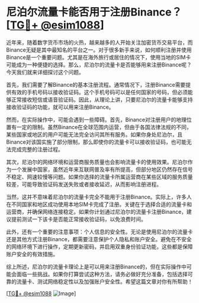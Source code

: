 # 尼泊尔流量卡能否用于注册Binance？[[TG💪+ @esim1088](https://t.me/s/esim1088)]

近年来，随着数字货币市场的火热，越来越多的人开始关注加密货币交易平台，而Binance无疑是其中最知名的平台之一。对于很多新手来说，如何顺利注册并使用Binance是一个重要问题。尤其是在海外旅行或居住的情况下，使用当地的SIM卡可能成为一种便捷的选择。那么，尼泊尔的流量卡是否能够用来注册Binance呢？今天我们就来详细探讨这个问题。

首先，我们需要了解Binance的基本注册流程。通常情况下，注册Binance需要提供有效的手机号码以接收验证码。这个手机号码可以是任何国家的号码，但必须能够正常接收短信或语音验证码。因此，从理论上讲，只要尼泊尔的流量卡能够支持接收验证码的功能，就可以用来注册Binance。

然而，在实际操作中，可能会遇到一些障碍。首先，Binance对注册用户的地理位置有一定的限制。虽然Binance在全球范围内运营，但由于各国法律法规的不同，某些国家或地区的用户可能无法完全访问其所有服务。如果你身处尼泊尔，且Binance对该国实施了部分限制，那么即使你的流量卡可以接收验证码，也可能无法完成完整的注册过程。

其次，尼泊尔的网络环境和运营商服务质量也会影响流量卡的使用效果。尼泊尔作为一个发展中国家，虽然近年来互联网普及率有所提高，但部分地区仍然存在信号不稳定、网速较慢等问题。如果你选择的流量卡所属运营商在某些区域的服务质量较差，可能导致验证码发送失败或者接收延迟，从而影响注册进程。

当然，这并不意味着尼泊尔的流量卡完全不能用于注册Binance。实际上，许多人在不同国家和地区成功使用本地SIM卡完成了注册。关键在于选择合适的流量卡和运营商，并确保网络连接稳定。如果你计划通过尼泊尔的流量卡注册Binance，建议提前测试一下该卡是否能正常接收验证码，以免浪费时间。

此外，还有一个重要的注意事项：个人信息的安全性。无论是使用尼泊尔的流量卡还是其他方式注册Binance，都需要注意保护个人隐私和账户安全。避免在不安全的网络环境下进行操作，定期更新密码，并启用双重身份验证功能，这些都是保障账户安全的有效措施。

综上所述，尼泊尔的流量卡理论上是可以用来注册Binance的，但在实际操作中可能会面临一些挑战。如果你打算尝试这种方法，请务必做好充分准备，包括选择可靠的流量卡、测试网络稳定性以及加强账户安全性。希望这篇文章对你有所帮助！

[[TG💪+ @esim1088](https://t.me/s/esim1088) ![Image](https://i.postimg.cc/4NQfJmqS/Snipaste-2025-05-13-00-14-12.png)]